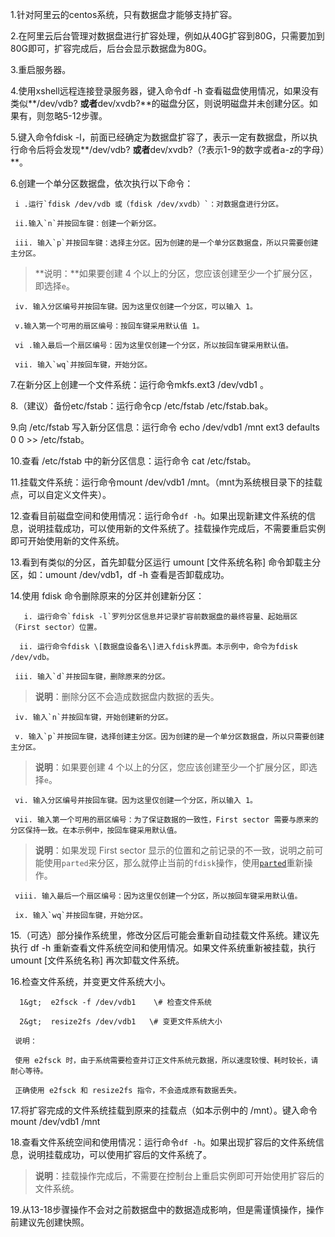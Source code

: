 1.针对阿里云的centos系统，只有数据盘才能够支持扩容。

2.在阿里云后台管理对数据盘进行扩容处理，例如从40G扩容到80G，只需要加到80G即可，扩容完成后，后台会显示数据盘为80G。

3.重启服务器。

4.使用xshell远程连接登录服务器，键入命令df -h 查看磁盘使用情况，如果没有类似**/dev/vdb? **或者**dev/xvdb?**的磁盘分区，则说明磁盘并未创建分区。如果有，则忽略5-12步骤。

5.键入命令fdisk -l，前面已经确定为数据盘扩容了，表示一定有数据盘，所以执行命令后将会发现**/dev/vdb? **或者**dev/xvdb?（?表示1-9的数字或者a-z的字母）**。

6.创建一个单分区数据盘，依次执行以下命令：

     i .运行`fdisk /dev/vdb 或（fdisk /dev/xvdb）`：对数据盘进行分区。

     ii.输入`n`并按回车键：创建一个新分区。

     iii. 输入`p`并按回车键：选择主分区。因为创建的是一个单分区数据盘，所以只需要创建主分区。

> **说明：**如果要创建 4 个以上的分区，您应该创建至少一个扩展分区，即选择`e`。

     iv. 输入分区编号并按回车键。因为这里仅创建一个分区，可以输入 1。

     v.输入第一个可用的扇区编号：按回车键采用默认值 1。

     vi .输入最后一个扇区编号：因为这里仅创建一个分区，所以按回车键采用默认值。   

     vii. 输入`wq`并按回车键，开始分区。

7.在新分区上创建一个文件系统：运行命令mkfs.ext3 /dev/vdb1 。

8.（建议）备份etc/fstab：运行命令cp /etc/fstab /etc/fstab.bak。

9.向 /etc/fstab 写入新分区信息：运行命令 echo /dev/vdb1 /mnt ext3 defaults 0 0 &gt;&gt; /etc/fstab。

10.查看 /etc/fstab 中的新分区信息：运行命令 cat /etc/fstab。

11.挂载文件系统：运行命令mount /dev/vdb1 /mnt。（mnt为系统根目录下的挂载点，可以自定义文件夹）。

12.查看目前磁盘空间和使用情况：运行命令`df -h`。如果出现新建文件系统的信息，说明挂载成功，可以使用新的文件系统了。挂载操作完成后，不需要重启实例即可开始使用新的文件系统。

13.看到有类似的分区，首先卸载分区运行 umount \[文件系统名称\] 命令卸载主分区，如：umount /dev/vdb1，df -h 查看是否卸载成功。

14.使用 fdisk 命令删除原来的分区并创建新分区：

       i. 运行命令`fdisk -l`罗列分区信息并记录扩容前数据盘的最终容量、起始扇区（First sector）位置。

      ii. 运行命令fdisk \[数据盘设备名\]进入fdisk界面。本示例中，命令为fdisk /dev/vdb。

     iii. 输入`d`并按回车键，删除原来的分区。

> **说明**：删除分区不会造成数据盘内数据的丢失。

     iv. 输入`n`并按回车键，开始创建新的分区。

     v. 输入`p`并按回车键，选择创建主分区。因为创建的是一个单分区数据盘，所以只需要创建主分区。

> **说明**：如果要创建 4 个以上的分区，您应该创建至少一个扩展分区，即选择`e`。

```
 vi. 输入分区编号并按回车键。因为这里仅创建一个分区，所以输入 1。

 vii. 输入第一个可用的扇区编号：为了保证数据的一致性，First sector 需要与原来的分区保持一致。在本示例中，按回车键采用默认值。
```

> **说明**：如果发现 First sector 显示的位置和之前记录的不一致，说明之前可能使用`parted`来分区，那么就停止当前的`fdisk`操作，使用[`parted`](https://help.aliyun.com/document_detail/25452.html?spm=a2c4g.11186623.6.668.EZt6T6#parted)重新操作。

     viii. 输入最后一个扇区编号：因为这里仅创建一个分区，所以按回车键采用默认值。

     ix. 输入`wq`并按回车键，开始分区。

15.（可选）部分操作系统里，修改分区后可能会重新自动挂载文件系统。建议先执行 df -h 重新查看文件系统空间和使用情况。如果文件系统重新被挂载，执行 umount \[文件系统名称\] 再次卸载文件系统。

16.检查文件系统，并变更文件系统大小。

```
  1&gt;  e2fsck -f /dev/vdb1    \# 检查文件系统

  2&gt;  resize2fs /dev/vdb1   \# 变更文件系统大小

 说明：

 使用 e2fsck 时，由于系统需要检查并订正文件系统元数据，所以速度较慢、耗时较长，请耐心等待。

 正确使用 e2fsck 和 resize2fs 指令，不会造成原有数据丢失。
```

17.将扩容完成的文件系统挂载到原来的挂载点（如本示例中的 /mnt）。键入命令mount /dev/vdb1 /mnt

18.查看文件系统空间和使用情况：运行命令`df -h`。如果出现扩容后的文件系统信息，说明挂载成功，可以使用扩容后的文件系统了。

> **说明**：挂载操作完成后，不需要在控制台上重启实例即可开始使用扩容后的文件系统。

19.从13-18步骤操作不会对之前数据盘中的数据造成影响，但是需谨慎操作，操作前建议先创建快照。

```

```



